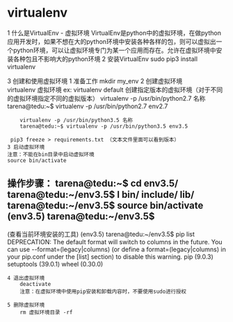 # virtualenv
1 什么是VirtualEnv - 虚拟环境
    VirtualEnv是python中的虚拟环境，在做python应用开发时，如果不想在大的python环境中安装各种各样的包，则可以虚拟出一个python环境，可以让虚拟环境专门为某一个应用而存在。允许在虚拟环境中安装各种包且不影响大的python环境
2 安装VirtualEnv
    sudo pip3 install virtualenv
    
3 创建和使用虚拟环境
    1 准备工作
        mkdir my_env
    2 创建虚拟环境    
        virtualenv 虚拟环境
        ex:
            virtualenv default
        创建指定版本的虚拟环境（对于不同的虚拟环境指定不同的虚拟版本）
        virtualenv -p /usr/bin/python2.7 名称
        tarena@tedu:~$ virtualenv -p /usr/bin/python2.7 env2.7

        virtualenv -p /usr/bin/python3.5 名称
        tarena@tedu:~$ virtualenv -p /usr/bin/python3.5 env3.5

     pip3 freeze > requirements.txt （文本文件里面可以看到版本）
    3 启动虚拟环境
    注意：不能在bin目录中启动虚拟环境
    source bin/activate

操作步骤：
tarena@tedu:~$ cd env3.5/
tarena@tedu:~/env3.5$ l
bin/ include/ lib/
tarena@tedu:~/env3.5$ source bin/activate
(env3.5) tarena@tedu:~/env3.5$ 
-----------------------------------------------------------------------------------
(查看当前环境安装的工具)
(env3.5) tarena@tedu:~/env3.5$ pip list
DEPRECATION: The default format will switch to columns in the future. You can use --format=(legacy|columns) (or define a format=(legacy|columns) in your pip.conf under the [list] section) to disable this warning.
pip (9.0.3)
setuptools (39.0.1)
wheel (0.30.0)

    4 退出虚拟环境
        deactivate
        注意：在虚拟环境中使用pip安装和卸载内容时，不要使用sudo进行授权

    5 删除虚拟环境
        rm 虚拟环境目录 -rf




